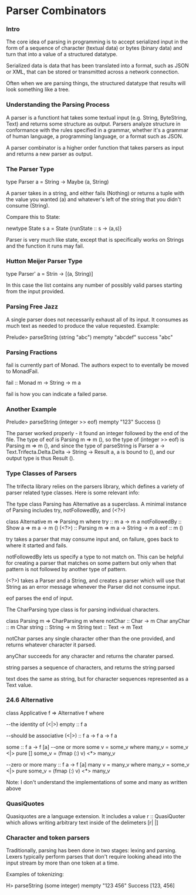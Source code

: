 # Parser Combinators

### Intro

The core idea of parsing in programming is to accept serialized input in the form of a sequence of character (textual data) or bytes (binary data) and turn that into a value of a structured datatype.

Serialized data is data that has been translated into a format, such as JSON or XML, that can be stored or transmitted across a network connection.

Often when we are parsing things, the structured datatype that results will look something like a tree.

### Understanding the Parsing Process

A parser is a functiont hat takes some textual input (e.g. String, ByteString, Text) and returns some structure as output. Parsers analyze structure in conformance with the rules specified in a grammar, whether it's a grammar of human language, a programming language, or a format such as JSON.

A parser combinator is a higher order function that takes parsers as input and returns a new parser as output.

### The Parser Type

type Parser a = String -> Maybe (a, String)

A parser takes in a string, and either fails (Nothing) or returns a tuple with the value you wanted (a) and whatever's left of the string that you didn't consume (String).

Compare this to State:

newtype State s a = State {runState :: s -> (a,s)}

Parser is very much like state, except that is specifically works on Strings and the function it runs may fail.

### Hutton Meijer Parser Type

type Parser' a = Strin -> [(a, String)]

In this case the list contains any number of possibly valid parses starting from the input provided.

### Parsing Free Jazz

A single parser does not necessarily exhaust all of its input. It consumes as much text as needed to produce the value requested. Example:

Prelude> parseString (string "abc") mempty "abcdef"
success "abc"

### Parsing Fractions

fail is currently part of Monad. The authors expect to to eventally be moved to MonadFail.

fail :: Monad m -> String -> m a

fail is how you can indicate a failed parse.

### Another Example

Prelude> parseString (integer >> eof) mempty "123"
Success ()

The parser worked properly - it found an integer followed by the end of the file. The type of eof is Parsing m => m (), so the type of (integer >> eof) is Parsing m => m (), and since the type of parseString is Parser a -> Text.Trifecta.Delta.Delta -> String -> Result a, a is bound to (), and our output type is thus Result ().

### Type Classes of Parsers

The trifecta library relies on the parsers library, which defines a variety of parser related type classes. Here is some relevant info:

The type class Parsing has Alternative as a superclass.
A minimal instance of Parsing includes try, notFollowedBy, and (<?>)

class Alternative m => Parsing m where
  try :: m a -> m a
  notFollowedBy :: Show a => m a -> m ()
  (<?>) :: Parsing m => m a -> String -> m a
  eof :: m ()

try takes a parser that may consume input and, on failure, goes back to where it started and fails.

notFollowedBy lets us specify a type to not match on. This can be helpful for creating a parser that matches on some pattern but only when that pattern is not followed by another type of pattern.

(<?>) takes a Parser and a String, and creates a parser which will use that String as an error message whenever the Parser did not consume input.

eof parses the end of input.

The CharParsing type class is for parsing individual characters.

class Parsing m => CharParsing m where
  notChar :: Char -> m Char
  anyChar :: m Char
  string :: String -> m String
  text :: Text -> m Text

notChar parses any single character other than the one provided, and returns whatever character it parsed.

anyChar succeeds for any character and returns the charater parsed.

string parses a sequence of characters, and returns the string parsed

text does the same as string, but for character sequences represented as a Text value.

### 24.6 Alternative

class Applicative f => Alternative f where
  
  --the identity of (<|>)
  empty :: f a

  --should be associative
  (<|>) :: f a -> f a -> f a

  some :: f a -> f [a]
  --one or more
  some v = some_v
    where
      many_v = some_v <|> pure []
      some_v = (fmap (:) v) <*> many_v

  --zero or more
  many :: f a -> f [a]
  many v = many_v
    where
      many_v = some_v <|> pure
      some_v = (fmap (:) v) <*> many_v

Note: I don't understand the implementations of some and many as written above

### QuasiQuotes

Quasiquotes are a language extension. It includes a value r :: QuasiQuoter which allows writing arbitrary text inside of the delimeters [r| |]


### Character and token parsers

Traditionally, parsing has been done in two stages: lexing and parsing.
Lexers typically perform parses that don't require looking ahead into the input stream by more than one token at a time.

Examples of tokenizing:

H> parseString (some integer) mempty "123 456"
Success [123, 456]
